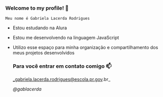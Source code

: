 ### Welcome to my profile! 🌸

`Meu nome é Gabriela Lacerda Rodrigues`

 - Estou estudando na Alura
 - Estou me desenvolvendo na linguagem JavaScript
 - Utilizo esse espaço para minha organização e compartilhamento dos meus projetos desenvolvidos

   ### Para você entrar em contato comigo 📫

   _gabriela.lacerda.rodrigues@escola.pr.gov.br_

   _@gablacerda_

   
   

